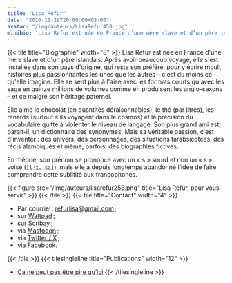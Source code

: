 ```yaml
---
title: "Lisa Refur"
date: "2020-11-29T20:00:00+02:00"
avatar: "/img/auteurs/LisaRefur450.jpg"
minibio: "Lisa Refur est née en France d’une mère slave et d’un père islandais. Après avoir beaucoup voyagé, elle s’est installée dans son pays d’origine, qui reste son préféré, pour y écrire moult histoires plus passionnantes les unes que les autres – c’est du moins ce qu’elle imagine. Elle se sent plus à l’aise avec les formats courts qu’avec les saga en quinze millions de volumes comme en produisent les anglo-saxons – et ce malgré son héritage paternel."
---
```

{{< tile title="Biographie" width="8" >}}
Lisa Refur est née en France d'une mère slave et d'un père islandais. Après avoir beaucoup voyagé, elle s'est installée
dans son pays d'origine, qui reste son préféré, pour y écrire moult histoires plus passionnantes les unes que les autres
– c'est du moins ce qu'elle imagine. Elle se sent plus à l'aise avec les formats courts qu'avec les saga en quinze
millions de volumes comme en produisent les anglo-saxons – et ce malgré son héritage paternel.

Elle aime le chocolat (en quantités déraisonnables), le thé (par litres), les renards (surtout s'ils voyagent dans le
cosmos) et la précision du vocabulaire quitte à violenter le niveau de langage. Son plus grand ami est, parait-il, un
dictionnaire des synonymes. Mais sa véritable passion, c'est d'inventer : des univers, des personnages, des situations
tarabsicotées, des récis alambiqués et même, parfois, des biographies fictives.

En théorie, son prénom se prononce avec un « s » sourd et non un « s » voisé
([`[lʲɪ.ˈsa]`](https://fr.wikipedia.org/wiki/Alphabet_phonétique_international)), mais elle a depuis longtemps abandonné
l’idée de faire comprendre cette sublitité aux francophones.

{{< figure src="/img/auteurs/lisarefur256.png" title="Lisa Refur, pour vous servir" >}}
{{< /tile >}}
{{< tile title="Contact" width="4" >}}

- Par courriel : <a href="mailto:&#114;&#101;&#102;&#117;&#114;&#108;&#105;&#115;&#97;&#64;&#103;&#109;&#97;&#105;&#108;&#46;&#99;&#111;&#109;">&#114;&#101;&#102;&#117;&#114;&#108;&#105;&#115;&#97;&#64;&#103;&#109;&#97;&#105;&#108;&#46;&#99;&#111;&#109;</a> ;
- sur [Wattpad](https://www.wattpad.com/user/LisaRefur) ;
- sur [Scribay](https://www.scribay.com/author/1838061332/lisa-refur) ;
- via [Mastodon](https://mastodon.spacefox.fr/@lisa) ;
- via [Twitter / X](https://twitter.com/LisaRefur) ;
- via [Facebook](https://www.facebook.com/lisa.refus.14).

{{< /tile >}}
{{< tilesingleline title="Publications" width="12" >}}
- [Ça ne peut pas être pire qu’ici](/livres/978-2-492575-01-3-ca-ne-peut-pas-etre-pire-qu-ici/)
{{< /tilesingleline >}}